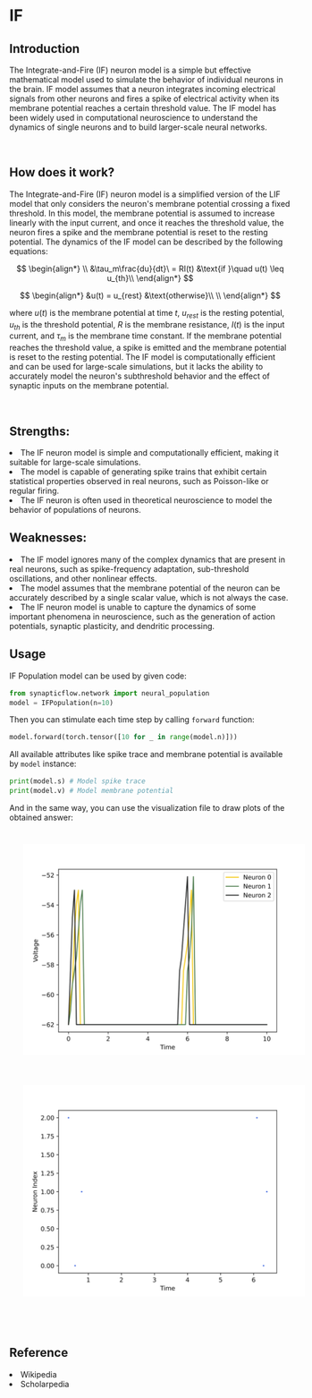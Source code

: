 <script type="text/javascript" src="https://www.maths.nottingham.ac.uk/plp/pmadw/LaTeXMathML.js"></script>
<script src='https://cdnjs.cloudflare.com/ajax/libs/mathjax/2.7.4/MathJax.js?config=default'></script>


# IF

## Introduction
The Integrate-and-Fire (IF) neuron model is a simple but effective mathematical model used to simulate the behavior of individual neurons in the brain. IF model assumes that a neuron integrates incoming electrical signals from other neurons and fires a spike of electrical activity when its membrane potential reaches a certain threshold value. The IF model has been widely used in computational neuroscience to understand the dynamics of single neurons and to build larger-scale neural networks.

<br>

## How does it work?
The Integrate-and-Fire (IF) neuron model is a simplified version of the LIF model that only considers the neuron's membrane potential crossing a fixed threshold. In this model, the membrane potential is assumed to increase linearly with the input current, and once it reaches the threshold value, the neuron fires a spike and the membrane potential is reset to the resting potential. The dynamics of the IF model can be described by the following equations:

$$
\begin{align*}
\\
&\tau_m\frac{du}{dt}\ = RI(t) &\text{if }\quad u(t) \leq u_{th}\\
\end{align*}
$$

$$
\begin{align*}
&u(t) = u_{rest} &\text{otherwise}\\
\\
\end{align*}
$$

where $u(t)$ is the membrane potential at time $t$, $u_{rest}$ is the resting potential, $u_{th}$ is the threshold potential, $R$ is the membrane resistance, $I(t)$ is the input current, and $\tau_m$ is the membrane time constant. If the membrane potential reaches the threshold value, a spike is emitted and the membrane potential is reset to the resting potential. The IF model is computationally efficient and can be used for large-scale simulations, but it lacks the ability to accurately model the neuron's subthreshold behavior and the effect of synaptic inputs on the membrane potential.

<br>

## Strengths:
<li>The IF neuron model is simple and computationally efficient, making it suitable for large-scale simulations.

<li>The model is capable of generating spike trains that exhibit certain statistical properties observed in real neurons, such as Poisson-like or regular firing.

<li>The IF neuron is often used in theoretical neuroscience to model the behavior of populations of neurons.

<br>

## Weaknesses:
<li>The IF model ignores many of the complex dynamics that are present in real neurons, such as spike-frequency adaptation, sub-threshold oscillations, and other nonlinear effects.

<li>The model assumes that the membrane potential of the neuron can be accurately described by a single scalar value, which is not always the case.

<li>The IF neuron model is unable to capture the dynamics of some important phenomena in neuroscience, such as the generation of action potentials, synaptic plasticity, and dendritic processing.

<br>

## Usage

 IF Population model can be used by given code:
 ```python
 from synapticflow.network import neural_population
 model = IFPopulation(n=10)
 ```

 Then you can stimulate each time step by calling `forward` function:
 ```python
 model.forward(torch.tensor([10 for _ in range(model.n)]))
 ```

 All available attributes like spike trace and membrane potential is available by `model` instance:
 ```python
 print(model.s) # Model spike trace
 print(model.v) # Model membrane potential
 ```

 And in the same way, you can use the visualization file to draw plots of the obtained answer:

<p align="center">
  <img src="_static/IF-v.svg" alt="Voltage Plot" style="width: 600px; padding: 25px;"/>
  <img src="_static/IF-s.svg" alt="Raster Plot" style="width: 600px; padding: 25px;"/>
</p>

<br>

## Reference
<li> Wikipedia
<li> Scholarpedia
